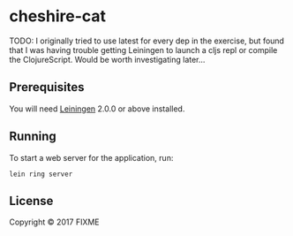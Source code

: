 # cheshire-cat

TODO: I originally tried to use latest for every dep in the exercise, but found that I was having trouble getting
Leiningen to launch a cljs repl or compile the ClojureScript. Would be worth investigating later...

## Prerequisites

You will need [Leiningen][] 2.0.0 or above installed.

[leiningen]: https://github.com/technomancy/leiningen

## Running

To start a web server for the application, run:

    lein ring server

## License

Copyright © 2017 FIXME
